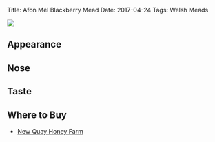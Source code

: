 Title: Afon Mêl Blackberry Mead
Date: 2017-04-24
Tags: Welsh Meads

![](/images/afon-mel-blackberry.jpg)

## Appearance

## Nose

## Taste

## Where to Buy

* [New Quay Honey Farm](http://www.thehoneyfarm.co.uk/catalog_view.php?id=22)
